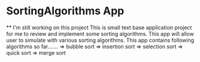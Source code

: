 # SortingAlgorithms App
** I'm still working on this project
This is small text base application project for me to review and implement some sorting algorithms. This app will allow user to simulate with various sorting algorithms. 
This app contains following algorithms so far.......
 => bubble sort
 => insertion sort
 => selection sort
 => quick sort
 => merge sort
